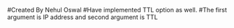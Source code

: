 #Created By Nehul Oswal
#Have implemented TTL option as well.
#The first argument is IP address and second argument is TTL
